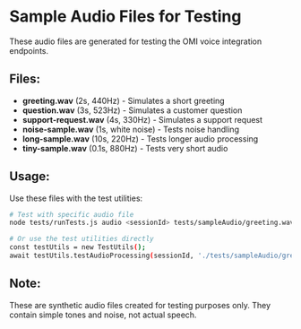 # Sample Audio Files for Testing

These audio files are generated for testing the OMI voice integration endpoints.

## Files:

- **greeting.wav** (2s, 440Hz) - Simulates a short greeting
- **question.wav** (3s, 523Hz) - Simulates a customer question
- **support-request.wav** (4s, 330Hz) - Simulates a support request
- **noise-sample.wav** (1s, white noise) - Tests noise handling
- **long-sample.wav** (10s, 220Hz) - Tests longer audio processing
- **tiny-sample.wav** (0.1s, 880Hz) - Tests very short audio

## Usage:

Use these files with the test utilities:

```bash
# Test with specific audio file
node tests/runTests.js audio <sessionId> tests/sampleAudio/greeting.wav

# Or use the test utilities directly
const testUtils = new TestUtils();
await testUtils.testAudioProcessing(sessionId, './tests/sampleAudio/greeting.wav');
```

## Note:

These are synthetic audio files created for testing purposes only.
They contain simple tones and noise, not actual speech.
